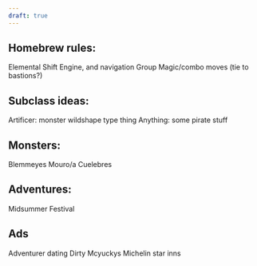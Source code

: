```yaml
---
draft: true
---
```

## Homebrew rules:
Elemental Shift Engine, and navigation
Group Magic/combo moves (tie to bastions?)

## Subclass ideas:
Artificer: monster wildshape type thing
Anything: some pirate stuff

## Monsters:
Blemmeyes
Mouro/a
Cuelebres

## Adventures:
Midsummer Festival

## Ads
Adventurer dating
Dirty Mcyuckys
Michelin star inns